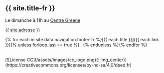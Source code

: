 <hr style="height:10px;visibility:hidden;margin:0"/>

## {{ site.title-fr }} 

Le dimanche à 11h au [Centre Greene](/coordonnées.html)


[{{ site.adresse }}](/coordonnées.html)

{% for each in site.data.navigation.footer-fr %}[{{ each.title }}]({{ each.link }}){% unless forloop.last == true %} &ensp;{% endunless %}{% endfor %}

<br>
[![License CC](/assets/images/cc_logo.png){: img_center}](https://creativecommons.org/licenses/by-nc-sa/4.0/deed.fr)
